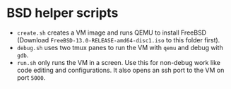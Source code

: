 # BSD helper scripts
- `create.sh` creates a VM image and runs QEMU to install FreeBSD (Download `FreeBSD-13.0-RELEASE-amd64-disc1.iso` to this folder first).
- `debug.sh` uses two tmux panes to run the VM with `qemu` and debug with `gdb`.
- `run.sh` only runs the VM in a screen. Use this for non-debug work like code editing and configurations. It also opens an ssh port to the VM on port `5000`.
